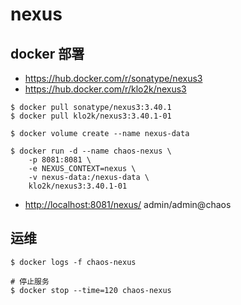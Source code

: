 # nexus

## docker 部署

- <https://hub.docker.com/r/sonatype/nexus3>
- <https://hub.docker.com/r/klo2k/nexus3>

```shell
$ docker pull sonatype/nexus3:3.40.1
$ docker pull klo2k/nexus3:3.40.1-01

$ docker volume create --name nexus-data

$ docker run -d --name chaos-nexus \
    -p 8081:8081 \
    -e NEXUS_CONTEXT=nexus \
    -v nexus-data:/nexus-data \
    klo2k/nexus3:3.40.1-01
```

- <http://localhost:8081/nexus/> admin/admin@chaos

## 运维

```shell
$ docker logs -f chaos-nexus

# 停止服务
$ docker stop --time=120 chaos-nexus
```